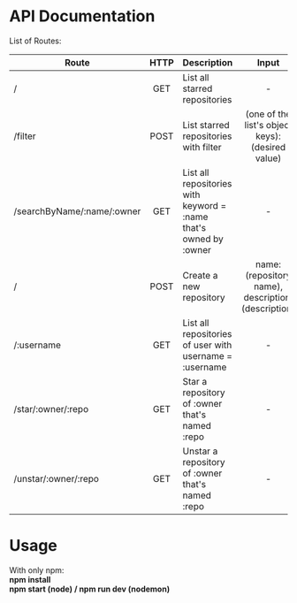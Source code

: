 # API Documentation
List of Routes:   

Route                      | HTTP | Description                                                       | Input
---------------------------|:----:|-------------------------------------------------------------------|:------:
/                          | GET  | List all starred repositories                                     | -
/filter                    | POST | List starred repositories with filter                             | (one of the list's object keys): (desired value)
/searchByName/:name/:owner | GET  | List all repositories with keyword = :name that's owned by :owner | -
/                          | POST | Create a new repository                                           | name: (repository name), description: (description)
/:username                 | GET  | List all repositories of user with username = :username           | -
/star/:owner/:repo         | GET  | Star a repository of :owner that's named :repo                    | -
/unstar/:owner/:repo       | GET  | Unstar a repository of :owner that's named :repo                  | -

# Usage
With only npm:  
**npm install**  
**npm start (node) / npm run dev (nodemon)**